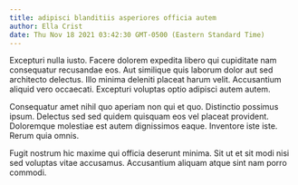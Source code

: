 ```yaml
---
title: adipisci blanditiis asperiores officia autem
author: Ella Crist
date: Thu Nov 18 2021 03:42:30 GMT-0500 (Eastern Standard Time)
---
```

Excepturi nulla iusto. Facere dolorem expedita libero qui cupiditate nam consequatur recusandae eos. Aut similique quis laborum dolor aut sed architecto delectus. Illo minima deleniti placeat harum velit. Accusantium aliquid vero occaecati. Excepturi voluptas optio adipisci autem autem.

 Consequatur amet nihil quo aperiam non qui et quo. Distinctio possimus ipsum. Delectus sed sed quidem quisquam eos vel placeat provident. Doloremque molestiae est autem dignissimos eaque. Inventore iste iste. Rerum quia omnis.

 Fugit nostrum hic maxime qui officia deserunt minima. Sit ut et sit modi nisi sed voluptas vitae accusamus. Accusantium aliquam atque sint nam porro commodi.